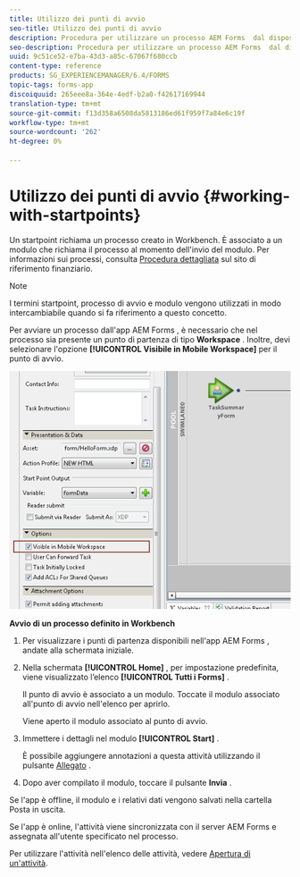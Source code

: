 ```yaml
---
title: Utilizzo dei punti di avvio
seo-title: Utilizzo dei punti di avvio
description: Procedura per utilizzare un processo AEM Forms  dal dispositivo mobile definito in Workbench.
seo-description: Procedura per utilizzare un processo AEM Forms  dal dispositivo mobile definito in Workbench.
uuid: 9c51ce52-e7ba-43d3-a85c-67067f680ccb
content-type: reference
products: SG_EXPERIENCEMANAGER/6.4/FORMS
topic-tags: forms-app
discoiquuid: 265eee8a-364e-4edf-b2a0-f42617169944
translation-type: tm+mt
source-git-commit: f13d358a6508da5813186ed61f959f7a84e6c19f
workflow-type: tm+mt
source-wordcount: '262'
ht-degree: 0%

---
```



# Utilizzo dei punti di avvio {#working-with-startpoints}

Un startpoint richiama un processo creato in Workbench. È associato a un modulo che richiama il processo al momento dell&#39;invio del modulo. Per informazioni sui processi, consulta [Procedura dettagliata](/help/forms/using/finance-reference-site-walkthrough.md) sul sito di riferimento finanziario.

>[!NOTE]
>
>I termini startpoint, processo di avvio e modulo vengono utilizzati in modo intercambiabile quando si fa riferimento a questo concetto.

Per avviare un processo dall&#39;app AEM Forms , è necessario che nel processo sia presente un punto di partenza di tipo **Workspace** . Inoltre, devi selezionare l&#39;opzione **[!UICONTROL Visibile in Mobile Workspace]** per il punto di avvio.

![mws_startpoint_select_option](assets/mws_startpoint_select_option.png)

**Avvio di un processo definito in Workbench**

1. Per visualizzare i punti di partenza disponibili nell&#39;app AEM Forms , andate alla schermata [](/help/forms/using/home-screen.md)iniziale.
1. Nella schermata **[!UICONTROL Home]** , per impostazione predefinita, viene visualizzato l’elenco **[!UICONTROL Tutti i Forms]** .

   Il punto di avvio è associato a un modulo. Toccate il modulo associato all&#39;punto di avvio nell&#39;elenco per aprirlo.

   Viene aperto il modulo associato al punto di avvio.

1. Immettere i dettagli nel modulo **[!UICONTROL Start]** .

   È possibile aggiungere annotazioni a questa attività utilizzando il pulsante [Allegato](/help/forms/using/add-attachments.md) .

1. Dopo aver compilato il modulo, toccare il pulsante **Invia** .

Se l&#39;app è offline, il modulo e i relativi dati vengono salvati nella cartella Posta in uscita.

Se l&#39;app è online, l&#39;attività viene sincronizzata con il server AEM Forms  e assegnata all&#39;utente specificato nel processo.

Per utilizzare l&#39;attività nell&#39;elenco delle attività, vedere [Apertura di un&#39;attività](/help/forms/using/open-task.md).

